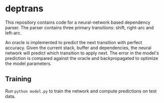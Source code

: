 # deptrans

This repository contains code for a neural-network based dependency parser. The parser contains three primary transitions: shift, right-arc and left-arc. 

An oracle is implemented to predict the next transition with perfect accuracy. Given the current stack, buffer and dependencies, the neural network will predict which transition to apply next. The error in the model's prediction is compared against the oracle and backpropagated to optimize the model parameters. 

## Training

Run `python model.py` to train the network and compute predictions on test data.
